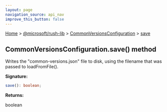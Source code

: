 ```yaml
---
layout: page
navigation_source: api_nav
improve_this_button: false
---
```



[Home](./index.md) &gt; [@microsoft/rush-lib](./rush-lib.md) &gt; [CommonVersionsConfiguration](./rush-lib.commonversionsconfiguration.md) &gt; [save](./rush-lib.commonversionsconfiguration.save.md)

## CommonVersionsConfiguration.save() method

Writes the "common-versions.json" file to disk, using the filename that was passed to loadFromFile().

<b>Signature:</b>

```typescript
save(): boolean;
```
<b>Returns:</b>

boolean
